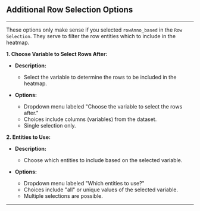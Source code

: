 ## Additional Row Selection Options

---

These options only make sense if you selected `rowAnno_based` in the `Row Selection`. 
They serve to filter the row entities which to include in the heatmap.

**1. Choose Variable to Select Rows After:**

- **Description:**
  - Select the variable to determine the rows to be included in the heatmap.

- **Options:**
  - Dropdown menu labeled "Choose the variable to select the rows after."
  - Choices include columns (variables) from the dataset.
  - Single selection only.

**2. Entities to Use:**

- **Description:**
  - Choose which entities to include based on the selected variable.

- **Options:**
  - Dropdown menu labeled "Which entities to use?"
  - Choices include "all" or unique values of the selected variable.
  - Multiple selections are possible.

---

